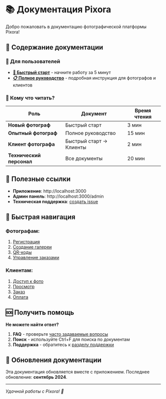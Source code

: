# 📚 Документация Pixora

Добро пожаловать в документацию фотографической платформы Pixora!

## 📖 Содержание документации

### 👥 Для пользователей

- **[🚀 Быстрый старт](quick-start.md)** - начните работу за 5 минут
- **[📋 Полное руководство](user-guide.md)** - подробная инструкция для фотографов и клиентов

### 🎯 Кому что читать?

| Роль | Документ | Время чтения |
|------|----------|-------------|
| **Новый фотограф** | Быстрый старт | 3 мин |
| **Опытный фотограф** | Полное руководство | 15 мин |
| **Клиент фотографа** | Быстрый старт → Клиенты | 2 мин |
| **Технический персонал** | Все документы | 20 мин |

## 🔗 Полезные ссылки

- **Приложение**: http://localhost:3000
- **Админ панель**: http://localhost:3000/admin  
- **Техническая поддержка**: [создать issue](https://github.com/your-repo/issues)

## 📱 Быстрая навигация

### Фотографам:
1. [Регистрация](user-guide.md#1-регистрация-и-вход) 
2. [Создание галереи](user-guide.md#3-работа-с-фотографиями)
3. [QR-коды](user-guide.md#4-qr-коды-для-клиентов)
4. [Управление заказами](user-guide.md#заказы-и-продажи)

### Клиентам:
1. [Доступ к фото](user-guide.md#1-доступ-к-галерее)
2. [Просмотр](user-guide.md#2-просмотр-фотографий)  
3. [Заказ](user-guide.md#3-заказ-фотографий)
4. [Оплата](user-guide.md#4-оплата-заказа)

## 🆘 Получить помощь

**Не можете найти ответ?**

1. **FAQ** - проверьте [часто задаваемые вопросы](user-guide.md#❓-часто-задаваемые-вопросы)
2. **Поиск** - используйте Ctrl+F для поиска по документам
3. **Поддержка** - обратитесь к [разделу поддержки](user-guide.md#📞-поддержка)

## 📝 Обновления документации

Эта документация обновляется вместе с приложением. Последнее обновление: **сентябрь 2024**.

---

*Удачной работы с Pixora! 🎉*